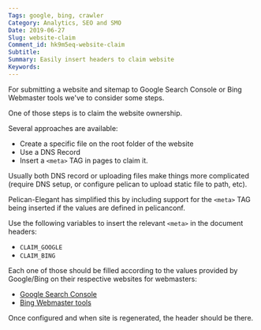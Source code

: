 ```yaml
---
Tags: google, bing, crawler
Category: Analytics, SEO and SMO
Date: 2019-06-27
Slug: website-claim
Comment_id: hk9m5eq-website-claim
Subtitle:
Summary: Easily insert headers to claim website
Keywords:
---
```


For submitting a website and sitemap to Google Search Console or Bing Webmaster tools
we've to consider some steps.

One of those steps is to claim the website ownership.

Several approaches are available:

- Create a specific file on the root folder of the website
- Use a DNS Record
- Insert a `<meta>` TAG in pages to claim it.

Usually both DNS record or uploading files make things more complicated
(require DNS setup, or configure pelican to upload static file to path,
etc).

Pelican-Elegant has simplified this by including support for the `<meta>` TAG
being inserted if the values are defined in pelicanconf.

Use the following variables to insert the relevant `<meta>` in the document
headers:

- `CLAIM_GOOGLE`
- `CLAIM_BING`

Each one of those should be filled according to the values provided by
Google/Bing on their respective websites for webmasters:

- [Google Search Console](https://www.google.com/webmasters/tools/dashboard?pli=1)
- [Bing Webmaster tools](https://www.bing.com/webmaster/configure/verify/ownership)

Once configured and when site is regenerated, the header should be there.
